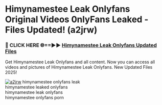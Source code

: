 # Himynamestee Leak Onlyfans Original Videos 0nlyFans Leaked - Files Updated! (a2jrw)

<h3>🔴 CLICK HERE 🌐==►► <a href="https://tinyurl.com/2wckxsce" rel="nofollow">Himynamestee Leak Onlyfans Updated Files</a></h3>

Get Himynamestee Leak Onlyfans and all content. Now you can access all videos and pictures of Himynamestee Leak Onlyfans. New Updated Files 2025!

[![a2jrw](https://i.imgur.com/AFduVYN.gif)](https://tinyurl.com/2wckxsce)
himynamestee onlyfans leak<br>
himynamestee leaked onlyfans<br>
himynamestee leak onlyfans<br>
himynamestee onlyfans porn